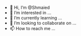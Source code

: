 - 👋 Hi, I’m @Shmaied
- 👀 I’m interested in ...
- 🌱 I’m currently learning ...
- 💞️ I’m looking to collaborate on ...
- 📫 How to reach me ...

<!---
Shmaied/Shmaied is a ✨ special ✨ repository because its `README.md` (this file) appears on your GitHub profile.
You can click the Preview link to take a look at your changes.
--->
